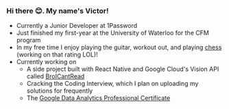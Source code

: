 ### Hi there 😊. My name's Victor!

<!--
**SmilestheSad/SmilestheSad** is a ✨ _special_ ✨ repository because its `README.md` (this file) appears on your GitHub profile. -->

* Currently a Junior Developer at 1Password
* Just finished my first-year at the University of Waterloo for the CFM program 
* In my free time I enjoy playing the guitar, workout out, and playing [chess](https://www.chess.com/member/vzheng) (working on that rating LOL)!
* Currently working on 
  * A side project built with React Native and Google Cloud's Vision API called [BroICantRead](https://github.com/SmilestheSad/BroICantRead)
  * Cracking the Coding Interview, which I plan on uploading my solutions for frequently
  * The [Google Data Analytics Professional Certificate](https://www.coursera.org/professional-certificates/google-data-analytics)

